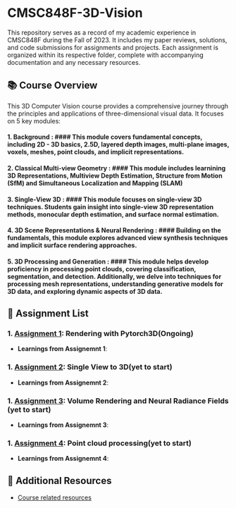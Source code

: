 # CMSC848F-3D-Vision
This repository serves as a record of my academic experience in CMSC848F during the Fall of 2023. It includes my paper reviews, solutions, and code submissions for assignments and projects. Each assignment is organized within its respective folder, complete with accompanying documentation and any necessary resources.

## 📚 Course Overview
This 3D Computer Vision course provides a comprehensive journey through the principles and applications of three-dimensional visual data. It focuses on 5 key modules:
#### 1. Background : #### This module covers fundamental concepts, including 2D - 3D basics, 2.5D, layered depth images, multi-plane images, voxels, meshes, point clouds, and implicit representations.
#### 2. Classical Multi-view Geometry : #### This module includes learnining 	3D Representations, Multiview Depth Estimation, Structure from Motion (SfM) and Simultaneous Localization and Mapping (SLAM)
#### 3. Single-View 3D : #### This module focuses on single-view 3D techniques. Students gain insight into single-view 3D representation methods, monocular depth estimation, and surface normal estimation.
#### 4. 3D Scene Representations & Neural Rendering : #### Building on the fundamentals, this module explores advanced view synthesis techniques and implicit surface rendering approaches.
#### 5. 3D Processing and Generation : #### This module helps develop proficiency in processing point clouds, covering classification, segmentation, and detection. Additionally, we delve into techniques for processing mesh representations, understanding generative models for 3D data, and exploring dynamic aspects of 3D data.

## 📄 Assignment List
### 1. [Assignment 1](): Rendering with Pytorch3D(Ongoing)

- **Learnings from Assignemnt 1**:
  
### 1. [Assignment 2]():  Single View to 3D(yet to start)

- **Learnings from Assignemnt 2**:
  
### 1. [Assignment 3]():  Volume Rendering and Neural Radiance Fields (yet to start)

- **Learnings from Assignemnt 3**:

### 1. [Assignment 4](): Point cloud processing(yet to start)

- **Learnings from Assignemnt 4**:


## 📝 Additional Resources
- [Course related resources](https://www.cs.umd.edu/class/fall2023/cmsc848f/)


